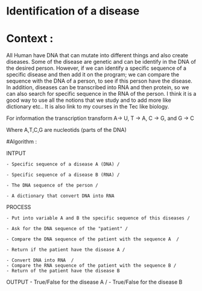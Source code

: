 # Identification of a disease

# Context :

All Human have DNA that can mutate into different things and also create diseases. Some of the disease are genetic and can be identify in the DNA of the desired person. 
However, if we can identify a specific sequence of a specific disease and then add it on the program; we can compare the sequence with the DNA of a person, to see if this person have the disease. 
In addition, diseases can be transcribed into RNA and then protein, so we can also search for specific sequence in the RNA of the person.
I think it is a good way to use all the notions that we study and to add more like dictionary etc.. It is also link to my courses in the Tec like biology.

For information the transcription transform A-> U,   T -> A,   C -> G,  and  G -> C

Where A,T,C,G are nucleotids (parts of the DNA)

#Algorithm :

  INTPUT
  
    - Specific sequence of a disease A (DNA) /
    
    - Specific sequence of a disease B (RNA) /
    
    - The DNA sequence of the person /
    
    - A dictionary that convert DNA into RNA

  PROCESS
  
    - Put into variable A and B the specific sequence of this diseases /
    
    - Ask for the DNA sequence of the "patient" /
    
    - Compare the DNA sequence of the patient with the sequence A  /
    
    - Return if the patient have the disease A /
    
    - Convert DNA into RNA  /
    - Compare the RNA sequence of the patient with the sequence B /
    - Return of the patient have the disease B
    
  OUTPUT
    - True/False for the disease A /
    - True/False for the disease B
